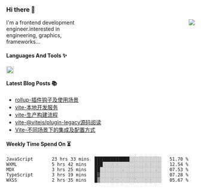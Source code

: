 <!--
**zhaohuanyuu/zhaohuanyuu** is a ✨ _special_ ✨ repository because its `README.md` (this file) appears on your GitHub profile.
-->

### Hi there 👋

<picture>
  <source media="(prefers-color-scheme: dark)" srcset="https://github-readme-stats.vercel.app/api?username=zhaohuanyuu&count_private=true&show_icons=true&theme=city_lights&hide_title=true">
  <img align="right" src="https://github-readme-stats.vercel.app/api?username=zhaohuanyuu&count_private=true&show_icons=true&hide_title=true">
</picture>

<p align="left" style="width:40%">I'm a frontend development engineer.interested in engineering, graphics, frameworks...</p>

#### Languages And Tools ✨

<img align="left" height="20" src="https://skillicons.dev/icons?i=js,ts,nodejs,rust,react,vue,svelte,gatsby,graphql,nestjs" />

</br>

#### Latest Blog Posts 📚
<!-- BLOG-POST-LIST:START -->
- [rollup-插件钩子及使用场景](https://auu.zone/post/rollup-plugin)
- [vite-本地开发服务](https://auu.zone/post/vite-server)
- [vite-生产构建流程](https://auu.zone/post/vite-build)
- [vite-@vitejs/plugin-legacy源码阅读](https://auu.zone/post/vite-legacy)
- [Vite-不同场景下的集成及配置方式](https://auu.zone/post/vite-integrations)
<!-- BLOG-POST-LIST:END -->

#### Weekly Time Spend On ⏳
<!--START_SECTION:waka-->

```text
JavaScript       23 hrs 33 mins  █████████████░░░░░░░░░░░░   51.70 %
WXML             5 hrs 42 mins   ███░░░░░░░░░░░░░░░░░░░░░░   12.54 %
MDX              3 hrs 25 mins   ██░░░░░░░░░░░░░░░░░░░░░░░   07.53 %
TypeScript       3 hrs 19 mins   █▓░░░░░░░░░░░░░░░░░░░░░░░   07.28 %
WXSS             2 hrs 35 mins   █▒░░░░░░░░░░░░░░░░░░░░░░░   05.67 %
```

<!--END_SECTION:waka-->
